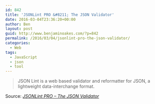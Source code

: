 ```yaml
---
id: 842
title: 'JSONLint PRO &#8211; The JSON Validator'
date: 2016-03-04T23:36:20+00:00
author: Ben
layout: post
guid: http://www.benjaminoakes.com/?p=842
permalink: /2016/03/04/jsonlint-pro-the-json-validator/
categories:
  - Web
tags:
  - JavaScript
  - json
  - tool
---
```

> JSON Lint is a web based validator and reformatter for JSON, a lightweight data-interchange format.

Source: _[JSONLint PRO &#8211; The JSON Validator](http://pro.jsonlint.com/)_
